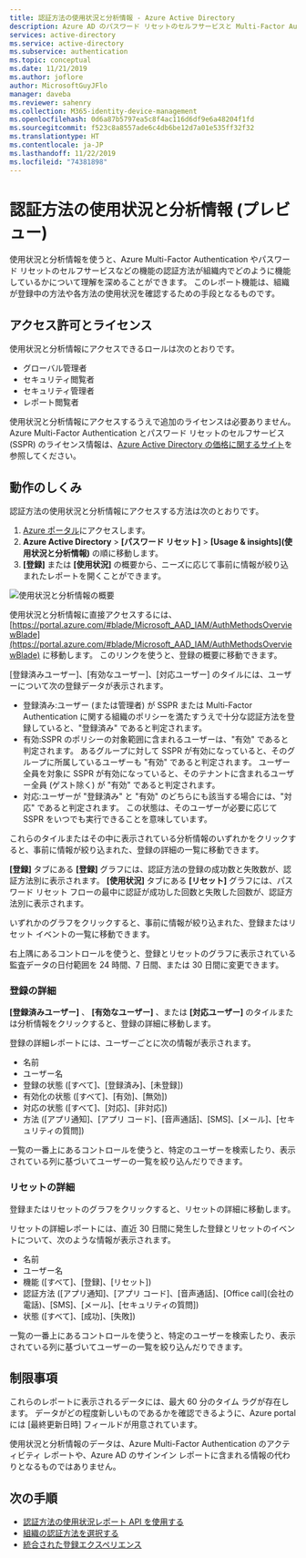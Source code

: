 ```yaml
---
title: 認証方法の使用状況と分析情報 - Azure Active Directory
description: Azure AD のパスワード リセットのセルフサービスと Multi-Factor Authentication の認証方法の使用状況に関するレポート
services: active-directory
ms.service: active-directory
ms.subservice: authentication
ms.topic: conceptual
ms.date: 11/21/2019
ms.author: joflore
author: MicrosoftGuyJFlo
manager: daveba
ms.reviewer: sahenry
ms.collection: M365-identity-device-management
ms.openlocfilehash: 0d6a87b5797ea5c8f4ac116d6df9e6a48204f1fd
ms.sourcegitcommit: f523c8a8557ade6c4db6be12d7a01e535ff32f32
ms.translationtype: HT
ms.contentlocale: ja-JP
ms.lasthandoff: 11/22/2019
ms.locfileid: "74381898"
---
```

# <a name="authentication-methods-usage--insights-preview"></a>認証方法の使用状況と分析情報 (プレビュー)

使用状況と分析情報を使うと、Azure Multi-Factor Authentication やパスワード リセットのセルフサービスなどの機能の認証方法が組織内でどのように機能しているかについて理解を深めることができます。 このレポート機能は、組織が登録中の方法や各方法の使用状況を確認するための手段となるものです。

## <a name="permissions-and-licenses"></a>アクセス許可とライセンス

使用状況と分析情報にアクセスできるロールは次のとおりです。

- グローバル管理者
- セキュリティ閲覧者
- セキュリティ管理者
- レポート閲覧者

使用状況と分析情報にアクセスするうえで追加のライセンスは必要ありません。 Azure Multi-Factor Authentication とパスワード リセットのセルフサービス (SSPR) のライセンス情報は、[Azure Active Directory の価格に関するサイト](https://azure.microsoft.com/pricing/details/active-directory/)を参照してください。

## <a name="how-it-works"></a>動作のしくみ

認証方法の使用状況と分析情報にアクセスする方法は次のとおりです。

1. [Azure ポータル](https://portal.azure.com)にアクセスします。
1. **Azure Active Directory** >  **[パスワード リセット]**  >  **[Usage & insights]\(使用状況と分析情報\)** の順に移動します。
1. **[登録]** または **[使用状況]** の概要から、ニーズに応じて事前に情報が絞り込まれたレポートを開くことができます。

![使用状況と分析情報の概要](./media/howto-authentication-methods-usage-insights/usage-insights-overview.png)

使用状況と分析情報に直接アクセスするには、[https://portal.azure.com/#blade/Microsoft_AAD_IAM/AuthMethodsOverviewBlade](https://portal.azure.com/#blade/Microsoft_AAD_IAM/AuthMethodsOverviewBlade) に移動します。 このリンクを使うと、登録の概要に移動できます。

[登録済みユーザー]、[有効なユーザー]、[対応ユーザー] のタイルには、ユーザーについて次の登録データが表示されます。

- 登録済み:ユーザー (または管理者) が SSPR または Multi-Factor Authentication に関する組織のポリシーを満たすうえで十分な認証方法を登録していると、"登録済み" であると判定されます。
- 有効:SSPR のポリシーの対象範囲に含まれるユーザーは、"有効" であると判定されます。 あるグループに対して SSPR が有効になっていると、そのグループに所属しているユーザーも "有効" であると判定されます。 ユーザー全員を対象に SSPR が有効になっていると、そのテナントに含まれるユーザー全員 (ゲスト除く) が "有効" であると判定されます。
- 対応:ユーザーが "登録済み" と "有効" のどちらにも該当する場合には、"対応" であると判定されます。 この状態は、そのユーザーが必要に応じて SSPR をいつでも実行できることを意味しています。

これらのタイルまたはその中に表示されている分析情報のいずれかをクリックすると、事前に情報が絞り込まれた、登録の詳細の一覧に移動できます。

**[登録]** タブにある **[登録]** グラフには、認証方法の登録の成功数と失敗数が、認証方法別に表示されます。 **[使用状況]** タブにある **[リセット]** グラフには、パスワード リセット フローの最中に認証が成功した回数と失敗した回数が、認証方法別に表示されます。

いずれかのグラフをクリックすると、事前に情報が絞り込まれた、登録またはリセット イベントの一覧に移動できます。

右上隅にあるコントロールを使うと、登録とリセットのグラフに表示されている監査データの日付範囲を 24 時間、7 日間、または 30 日間に変更できます。

### <a name="registration-details"></a>登録の詳細

**[登録済みユーザー]** 、 **[有効なユーザー]** 、または **[対応ユーザー]** のタイルまたは分析情報をクリックすると、登録の詳細に移動します。

登録の詳細レポートには、ユーザーごとに次の情報が表示されます。

- 名前
- ユーザー名
- 登録の状態 ([すべて]、[登録済み]、[未登録])
- 有効化の状態 ([すべて]、[有効]、[無効])
- 対応の状態 ([すべて]、[対応]、[非対応])
- 方法 ([アプリ通知]、[アプリ コード]、[音声通話]、[SMS]、[メール]、[セキュリティの質問])

一覧の一番上にあるコントロールを使うと、特定のユーザーを検索したり、表示されている列に基づいてユーザーの一覧を絞り込んだりできます。

### <a name="reset-details"></a>リセットの詳細

登録またはリセットのグラフをクリックすると、リセットの詳細に移動します。

リセットの詳細レポートには、直近 30 日間に発生した登録とリセットのイベントについて、次のような情報が表示されます。

- 名前
- ユーザー名
- 機能 ([すべて]、[登録]、[リセット])
- 認証方法 ([アプリ通知]、[アプリ コード]、[音声通話]、[Office call]\(会社の電話\)、[SMS]、[メール]、[セキュリティの質問])
- 状態 ([すべて]、[成功]、[失敗])

一覧の一番上にあるコントロールを使うと、特定のユーザーを検索したり、表示されている列に基づいてユーザーの一覧を絞り込んだりできます。

## <a name="limitations"></a>制限事項

これらのレポートに表示されるデータには、最大 60 分のタイム ラグが存在します。 データがどの程度新しいものであるかを確認できるように、Azure portal には [最終更新日時] フィールドが用意されています。

使用状況と分析情報のデータは、Azure Multi-Factor Authentication のアクティビティ レポートや、Azure AD のサインイン レポートに含まれる情報の代わりとなるものではありません。

## <a name="next-steps"></a>次の手順

- [認証方法の使用状況レポート API を使用する](https://docs.microsoft.com/graph/api/resources/authenticationmethods-usage-insights-overview?view=graph-rest-beta)
- [組織の認証方法を選択する](concept-authentication-methods.md)
- [統合された登録エクスペリエンス](concept-registration-mfa-sspr-combined.md)
